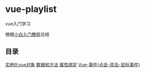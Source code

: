 # vue-playlist
vue入门学习

根据[小白入门教程](http://study.163.com/course/courseMain.htm?courseId=1004711010)总结

## 目录
[实例化vue对象](https://github.com/F-Christina/vue-playlist/tree/master/%E5%AE%9E%E4%BE%8B%E5%8C%96vue%E5%AF%B9%E8%B1%A1)
[数据和方法](https://github.com/F-Christina/vue-playlist/tree/master/%E6%95%B0%E6%8D%AE%E5%92%8C%E6%96%B9%E6%B3%95)
[属性绑定](https://github.com/F-Christina/vue-playlist/tree/master/%E5%B1%9E%E6%80%A7%E7%BB%91%E5%AE%9A)
[Vue-事件(点击-双击-鼠标事件)](https://github.com/F-Christina/vue-playlist/tree/master/Vue-%E4%BA%8B%E4%BB%B6(%E7%82%B9%E5%87%BB-%E5%8F%8C%E5%87%BB-%E9%BC%A0%E6%A0%87%E4%BA%8B%E4%BB%B6))
